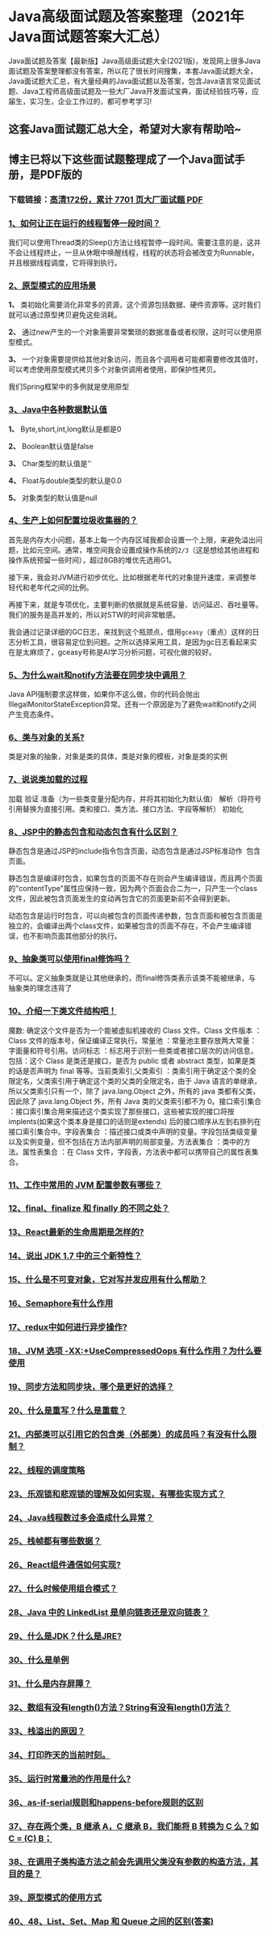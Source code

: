 # Java高级面试题及答案整理（2021年Java面试题答案大汇总）

Java面试题及答案【最新版】Java高级面试题大全(2021版)，发现网上很多Java面试题及答案整理都没有答案，所以花了很长时间搜集，本套Java面试题大全，Java面试题大汇总，有大量经典的Java面试题以及答案，包含Java语言常见面试题、Java工程师高级面试题及一些大厂Java开发面试宝典，面试经验技巧等，应届生，实习生，企业工作过的，都可参考学习!

## 这套Java面试题汇总大全，希望对大家有帮助哈~ 

## 博主已将以下这些面试题整理成了一个Java面试手册，是PDF版的

### 下载链接：[高清172份，累计 7701 页大厂面试题  PDF](https://github.com/javatechnorth/javanorth-itbooks/blob/master/docs/index.md)


### [1、如何让正在运行的线程暂停一段时间？](https://gitee.com/souyunku/NewDevBooks/blob/master/docs/Java/Java高级面试题及答案整理（2021年Java面试题答案大汇总）.md#1如何让正在运行的线程暂停一段时间)  


我们可以使用Thread类的Sleep()方法让线程暂停一段时间。需要注意的是，这并不会让线程终止，一旦从休眠中唤醒线程，线程的状态将会被改变为Runnable，并且根据线程调度，它将得到执行。


### [2、原型模式的应用场景](https://gitee.com/souyunku/NewDevBooks/blob/master/docs/Java/Java高级面试题及答案整理（2021年Java面试题答案大汇总）.md#2原型模式的应用场景)  


**1、** 类初始化需要消化非常多的资源，这个资源包括数据、硬件资源等。这时我们就可以通过原型拷贝避免这些消耗。

**2、** 通过new产生的一个对象需要非常繁琐的数据准备或者权限，这时可以使用原型模式。

**3、** 一个对象需要提供给其他对象访问，而且各个调用者可能都需要修改其值时，可以考虑使用原型模式拷贝多个对象供调用者使用，即保护性拷贝。

我们Spring框架中的多例就是使用原型


### [3、Java中各种数据默认值](https://gitee.com/souyunku/NewDevBooks/blob/master/docs/Java/Java高级面试题及答案整理（2021年Java面试题答案大汇总）.md#3java中各种数据默认值)  


**1、** Byte,short,int,long默认是都是0

**2、** Boolean默认值是false

**3、** Char类型的默认值是’’

**4、** Float与double类型的默认是0.0

**5、** 对象类型的默认值是null


### [4、生产上如何配置垃圾收集器的？](https://gitee.com/souyunku/NewDevBooks/blob/master/docs/Java/Java高级面试题及答案整理（2021年Java面试题答案大汇总）.md#4生产上如何配置垃圾收集器的)  


首先是内存大小问题，基本上每一个内存区域我都会设置一个上限，来避免溢出问题，比如元空间。通常，堆空间我会设置成操作系统的`2/3`（这是想给其他进程和操作系统预留一些时间），超过8GB的堆优先选用G1。

接下来，我会对JVM进行初步优化。比如根据老年代的对象提升速度，来调整年轻代和老年代之间的比例。

再接下来，就是专项优化，主要判断的依据就是系统容量、访问延迟、吞吐量等。我们的服务是高并发的，所以对STW的时间非常敏感。

我会通过记录详细的GC日志，来找到这个瓶颈点，借用`gceasy`（重点）这样的日志分析工具，很容易定位到问题。之所以选择采用工具，是因为gc日志看起来实在是太麻烦了，gceasy号称是AI学习分析问题，可视化做的较好。


### [5、为什么wait和notify方法要在同步块中调用？](https://gitee.com/souyunku/NewDevBooks/blob/master/docs/Java/Java高级面试题及答案整理（2021年Java面试题答案大汇总）.md#5为什么wait和notify方法要在同步块中调用)  


Java API强制要求这样做，如果你不这么做，你的代码会抛出IllegalMonitorStateException异常。还有一个原因是为了避免wait和notify之间产生竞态条件。


### [6、类与对象的关系?](https://gitee.com/souyunku/NewDevBooks/blob/master/docs/Java/Java高级面试题及答案整理（2021年Java面试题答案大汇总）.md#6类与对象的关系)  


类是对象的抽象，对象是类的具体，类是对象的模板，对象是类的实例


### [7、说说类加载的过程](https://gitee.com/souyunku/NewDevBooks/blob/master/docs/Java/Java高级面试题及答案整理（2021年Java面试题答案大汇总）.md#7说说类加载的过程)  


加载 验证 准备（为一些类变量分配内存，并将其初始化为默认值） 解析（将符号引用替换为直接引用。类和接口、类方法、接口方法、字段等解析） 初始化


### [8、JSP中的静态包含和动态包含有什么区别？](https://gitee.com/souyunku/NewDevBooks/blob/master/docs/Java/Java高级面试题及答案整理（2021年Java面试题答案大汇总）.md#8jsp中的静态包含和动态包含有什么区别)  


静态包含是通过JSP的include指令包含页面，动态包含是通过JSP标准动作  包含页面。

静态包含是编译时包含，如果包含的页面不存在则会产生编译错误，而且两个页面的"contentType"属性应保持一致，因为两个页面会合二为一，只产生一个class文件，因此被包含页面发生的变动再包含它的页面更新前不会得到更新。

动态包含是运行时包含，可以向被包含的页面传递参数，包含页面和被包含页面是独立的，会编译出两个class文件，如果被包含的页面不存在，不会产生编译错误，也不影响页面其他部分的执行。


### [9、抽象类可以使用final修饰吗？](https://gitee.com/souyunku/NewDevBooks/blob/master/docs/Java/Java高级面试题及答案整理（2021年Java面试题答案大汇总）.md#9抽象类可以使用final修饰吗)  


不可以。定义抽象类就是让其他继承的，而final修饰类表示该类不能被继承，与抽象类的理念违背了


### [10、介绍一下类文件结构吧！](https://gitee.com/souyunku/NewDevBooks/blob/master/docs/Java/Java高级面试题及答案整理（2021年Java面试题答案大汇总）.md#10介绍一下类文件结构吧)  


魔数: 确定这个文件是否为一个能被虚拟机接收的 Class 文件。Class 文件版本 ：Class 文件的版本号，保证编译正常执行。常量池 ：常量池主要存放两大常量：字面量和符号引用。访问标志 ：标志用于识别一些类或者接口层次的访问信息，包括：这个 Class 是类还是接口，是否为 public 或者 abstract 类型，如果是类的话是否声明为 final 等等。当前类索引,父类索引 ：类索引用于确定这个类的全限定名，父类索引用于确定这个类的父类的全限定名，由于 Java 语言的单继承，所以父类索引只有一个，除了 java.lang.Object 之外，所有的 java 类都有父类，因此除了 java.lang.Object 外，所有 Java 类的父类索引都不为 0。接口索引集合 ：接口索引集合用来描述这个类实现了那些接口，这些被实现的接口将按implents(如果这个类本身是接口的话则是extends) 后的接口顺序从左到右排列在接口索引集合中。字段表集合 ：描述接口或类中声明的变量。字段包括类级变量以及实例变量，但不包括在方法内部声明的局部变量。方法表集合 ：类中的方法。属性表集合 ：在 Class 文件，字段表，方法表中都可以携带自己的属性表集合。


### [11、工作中常用的 JVM 配置参数有哪些？](https://gitee.com/souyunku/NewDevBooks/blob/master/docs/Java/Java高级面试题及答案整理（2021年Java面试题答案大汇总）.md#11工作中常用的-jvm-配置参数有哪些)  

### [12、final、finalize 和 finally 的不同之处？](https://gitee.com/souyunku/NewDevBooks/blob/master/docs/Java/Java高级面试题及答案整理（2021年Java面试题答案大汇总）.md#12finalfinalize-和-finally-的不同之处)  

### [13、React最新的生命周期是怎样的?](https://gitee.com/souyunku/NewDevBooks/blob/master/docs/Java/Java高级面试题及答案整理（2021年Java面试题答案大汇总）.md#13react最新的生命周期是怎样的)  

### [14、说出 JDK 1.7 中的三个新特性？](https://gitee.com/souyunku/NewDevBooks/blob/master/docs/Java/Java高级面试题及答案整理（2021年Java面试题答案大汇总）.md#14说出-jdk-17-中的三个新特性)  

### [15、什么是不可变对象，它对写并发应用有什么帮助？](https://gitee.com/souyunku/NewDevBooks/blob/master/docs/Java/Java高级面试题及答案整理（2021年Java面试题答案大汇总）.md#15什么是不可变对象它对写并发应用有什么帮助)  

### [16、Semaphore有什么作用](https://gitee.com/souyunku/NewDevBooks/blob/master/docs/Java/Java高级面试题及答案整理（2021年Java面试题答案大汇总）.md#16semaphore有什么作用)  

### [17、redux中如何进行异步操作?](https://gitee.com/souyunku/NewDevBooks/blob/master/docs/Java/Java高级面试题及答案整理（2021年Java面试题答案大汇总）.md#17redux中如何进行异步操作)  

### [18、JVM 选项 -XX:+UseCompressedOops 有什么作用？为什么要使用](https://gitee.com/souyunku/NewDevBooks/blob/master/docs/Java/Java高级面试题及答案整理（2021年Java面试题答案大汇总）.md#18jvm-选项--xx:+usecompressedoops-有什么作用为什么要使用)  

### [19、同步方法和同步块，哪个是更好的选择？](https://gitee.com/souyunku/NewDevBooks/blob/master/docs/Java/Java高级面试题及答案整理（2021年Java面试题答案大汇总）.md#19同步方法和同步块哪个是更好的选择)  

### [20、什么是重写？什么是重载？](https://gitee.com/souyunku/NewDevBooks/blob/master/docs/Java/Java高级面试题及答案整理（2021年Java面试题答案大汇总）.md#20什么是重写什么是重载)  

### [21、内部类可以引用它的包含类（外部类）的成员吗？有没有什么限制？](https://gitee.com/souyunku/NewDevBooks/blob/master/docs/Java/Java高级面试题及答案整理（2021年Java面试题答案大汇总）.md#21内部类可以引用它的包含类外部类的成员吗有没有什么限制)  

### [22、线程的调度策略](https://gitee.com/souyunku/NewDevBooks/blob/master/docs/Java/Java高级面试题及答案整理（2021年Java面试题答案大汇总）.md#22线程的调度策略)  

### [23、乐观锁和悲观锁的理解及如何实现，有哪些实现方式？](https://gitee.com/souyunku/NewDevBooks/blob/master/docs/Java/Java高级面试题及答案整理（2021年Java面试题答案大汇总）.md#23乐观锁和悲观锁的理解及如何实现有哪些实现方式)  

### [24、Java线程数过多会造成什么异常？](https://gitee.com/souyunku/NewDevBooks/blob/master/docs/Java/Java高级面试题及答案整理（2021年Java面试题答案大汇总）.md#24java线程数过多会造成什么异常)  

### [25、栈帧都有哪些数据？](https://gitee.com/souyunku/NewDevBooks/blob/master/docs/Java/Java高级面试题及答案整理（2021年Java面试题答案大汇总）.md#25栈帧都有哪些数据)  

### [26、React组件通信如何实现?](https://gitee.com/souyunku/NewDevBooks/blob/master/docs/Java/Java高级面试题及答案整理（2021年Java面试题答案大汇总）.md#26react组件通信如何实现)  

### [27、什么时候使用组合模式？](https://gitee.com/souyunku/NewDevBooks/blob/master/docs/Java/Java高级面试题及答案整理（2021年Java面试题答案大汇总）.md#27什么时候使用组合模式)  

### [28、Java 中的 LinkedList 是单向链表还是双向链表？](https://gitee.com/souyunku/NewDevBooks/blob/master/docs/Java/Java高级面试题及答案整理（2021年Java面试题答案大汇总）.md#28java-中的-linkedlist-是单向链表还是双向链表)  

### [29、什么是JDK？什么是JRE?](https://gitee.com/souyunku/NewDevBooks/blob/master/docs/Java/Java高级面试题及答案整理（2021年Java面试题答案大汇总）.md#29什么是jdk什么是jre)  

### [30、什么是单例](https://gitee.com/souyunku/NewDevBooks/blob/master/docs/Java/Java高级面试题及答案整理（2021年Java面试题答案大汇总）.md#30什么是单例)  

### [31、什么是内存屏障？](https://gitee.com/souyunku/NewDevBooks/blob/master/docs/Java/Java高级面试题及答案整理（2021年Java面试题答案大汇总）.md#31什么是内存屏障)  

### [32、数组有没有length()方法？String有没有length()方法？](https://gitee.com/souyunku/NewDevBooks/blob/master/docs/Java/Java高级面试题及答案整理（2021年Java面试题答案大汇总）.md#32数组有没有length方法string有没有length方法)  

### [33、栈溢出的原因？](https://gitee.com/souyunku/NewDevBooks/blob/master/docs/Java/Java高级面试题及答案整理（2021年Java面试题答案大汇总）.md#33栈溢出的原因)  

### [34、打印昨天的当前时刻。](https://gitee.com/souyunku/NewDevBooks/blob/master/docs/Java/Java高级面试题及答案整理（2021年Java面试题答案大汇总）.md#34打印昨天的当前时刻。)  

### [35、运行时常量池的作用是什么?](https://gitee.com/souyunku/NewDevBooks/blob/master/docs/Java/Java高级面试题及答案整理（2021年Java面试题答案大汇总）.md#35运行时常量池的作用是什么)  

### [36、as-if-serial规则和happens-before规则的区别](https://gitee.com/souyunku/NewDevBooks/blob/master/docs/Java/Java高级面试题及答案整理（2021年Java面试题答案大汇总）.md#36as-if-serial规则和happens-before规则的区别)  

### [37、存在两个类，B 继承 A，C 继承 B，我们能将 B 转换为 C 么？如 C = (C) B；](https://gitee.com/souyunku/NewDevBooks/blob/master/docs/Java/Java高级面试题及答案整理（2021年Java面试题答案大汇总）.md#37存在两个类b-继承-ac-继承-b我们能将-b-转换为-c-么如-c-=-c-b；)  

### [38、在调用子类构造方法之前会先调用父类没有参数的构造方法，其目的是？](https://gitee.com/souyunku/NewDevBooks/blob/master/docs/Java/Java高级面试题及答案整理（2021年Java面试题答案大汇总）.md#38在调用子类构造方法之前会先调用父类没有参数的构造方法其目的是)  

### [39、原型模式的使用方式](https://gitee.com/souyunku/NewDevBooks/blob/master/docs/Java/Java高级面试题及答案整理（2021年Java面试题答案大汇总）.md#39原型模式的使用方式)  

### [40、48、List、Set、Map 和 Queue 之间的区别(答案)](https://gitee.com/souyunku/NewDevBooks/blob/master/docs/Java/Java高级面试题及答案整理（2021年Java面试题答案大汇总）.md#4048listsetmap-和-queue-之间的区别答案)  





